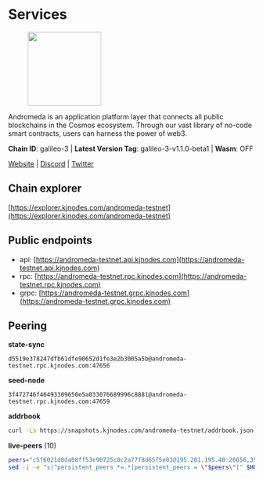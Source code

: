 # Services

<figure><img src="https://raw.githubusercontent.com/kj89/testnet_manuals/main/pingpub/logos/andromeda.png" width="150" alt=""><figcaption></figcaption></figure>

Andromeda is an application platform layer that connects all  public blockchains in the Cosmos ecosystem. Through our vast  library of no-code smart contracts, users can harness the power of web3.

**Chain ID**: galileo-3 | **Latest Version Tag**: galileo-3-v1.1.0-beta1 | **Wasm**: OFF

[Website](https://www.andromedaprotocol.io) | [Discord](https://discord.gg/andromeda) | [Twitter](https://twitter.com/andromedaprot)




## Chain explorer
[https://explorer.kjnodes.com/andromeda-testnet](https://explorer.kjnodes.com/andromeda-testnet)

## Public endpoints

* api: [https://andromeda-testnet.api.kjnodes.com](https://andromeda-testnet.api.kjnodes.com)
* rpc: [https://andromeda-testnet.rpc.kjnodes.com](https://andromeda-testnet.rpc.kjnodes.com)
* grpc: [https://andromeda-testnet.grpc.kjnodes.com](https://andromeda-testnet.grpc.kjnodes.com)

## Peering

**state-sync**

```text
d5519e378247dfb61dfe90652d1fe3e2b3005a5b@andromeda-testnet.rpc.kjnodes.com:47656
```

**seed-node**

```text
3f472746f46493309650e5a033076689996c8881@andromeda-testnet.rpc.kjnodes.com:47659
```

**addrbook**
```bash
curl -Ls https://snapshots.kjnodes.com/andromeda-testnet/addrbook.json > $HOME/.andromedad/config/addrbook.json
```

**live-peers** (10)
```bash
peers="c5f6021d8da08ff53e90725c0c2a77f8d65f5e03@195.201.195.40:26656,39627f2386fe19679396314966febf9827fbed46@195.201.147.57:60656,dfa4155254cf862fbd411b9e02e26ecb00cd2436@85.10.198.171:26456,df7cf95427701d6d00797042fb8548a7f8eeeb6e@172.104.159.69:55716,72bba2142c9cada7e4b8e861fb79e8a66e345d99@95.217.236.79:50656,d5519e378247dfb61dfe90652d1fe3e2b3005a5b@65.109.68.190:47656,5b5438c8e0dbf7783c47b8cd41ca4eb8a4caa006@185.209.31.45:46656,8cac168380851851b9318a2176dca8fb690e26d2@95.216.7.169:36656,e95899eb682e517d74449dd575073daf1a3266d5@135.181.208.169:27656,247f3c2bed475978af238d97be68226c1f084180@88.99.164.158:4376"
sed -i -e "s|^persistent_peers *=.*|persistent_peers = \"$peers\"|" $HOME/.andromedad/config/config.toml
```
